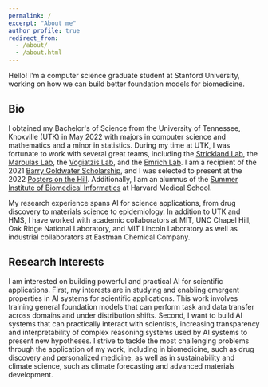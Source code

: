 ```yaml
---
permalink: /
excerpt: "About me"
author_profile: true
redirect_from: 
  - /about/
  - /about.html
---
```


Hello! I'm a computer science graduate student at Stanford University, working on how we can build better foundation models for biomedicine.

## Bio
I obtained my Bachelor's of Science from the University of Tennessee, Knoxville (UTK) in May 2022 with majors in computer science and mathematics and a minor in statistics. During my time at UTK, I was fortunate to work with several great teams, including the [Strickland Lab](https://www.christopherstrickland.info/), the [Maroulas Lab](https://sites.google.com/utk.edu/mrg), the [Vogiatzis Lab](https://vogiatzis.utk.edu/), and the [Emrich Lab](http://web.eecs.utk.edu/~semrich/). I am a recipient of the 2021 [Barry Goldwater Scholarship](https://goldwaterscholarship.gov/), and I was selected to present at the 2022 [Posters on the Hill](https://www.cur.org/what/events/students/poh/). Additionally, I am an alumnus of the [Summer Institute of Biomedical Informatics](https://dbmi.hms.harvard.edu/education/summer-institute-biomedical-informatics) at Harvard Medical School. 

My research experience spans AI for science applications, from drug discovery to materials science to epidemiology. In addition to UTK and HMS, I have worked with academic collaborators at MIT, UNC Chapel Hill, Oak Ridge National Laboratory, and MIT Lincoln Laboratory as well as industrial collaborators at Eastman Chemical Company. 

## Research Interests
I am interested on building powerful and practical AI for scientific applications. First, my interests are in studying and enabling emergent properties in AI systems for scientific applications. This work involves training general foundation models that can perform task and data transfer across domains and under distribution shifts. Second, I want to build AI systems that can practically interact with scientists, increasing transparency and interpretability of complex reasoning systems used by AI systems to present new hypotheses. I strive to tackle the most challenging problems through the application of my work, including in biomedicine, such as drug discovery and personalized medicine, as well as in sustainability and climate science, such as climate forecasting and advanced materials development.
<!-- I am interested broadly in using foundation models and modern AI to advance scientific discovery for biomedicine. My technical interests include 1) endowing AI systems with greater abilities to communicate information to users through interpretability and knowledge-grounded predictions, 2) boosting transfer learning in few/zero-shot regimes across modalities where few data may exist, and 3) understanding why, when, and how foundation models fail or successfully transfer to downstream tasks. I currently work on 1) developing inherently interpretable models that are interpretable to users without sacrificing performance, 2) leveraging multi-modal learning to facilitate zero-shot tasks for discovering new drug targets, and 3) advancing the cross-modality transfer of foundation models. -->
